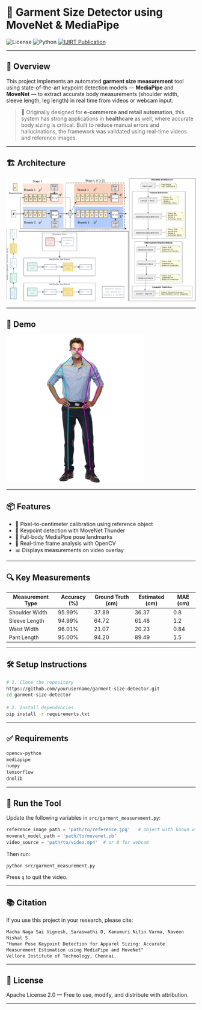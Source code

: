 # 👕 Garment Size Detector using MoveNet & MediaPipe

![License](https://img.shields.io/badge/license-Apache%202.0-blue)
![Python](https://img.shields.io/badge/python-3.8+-blue)
[![IJIRT Publication](https://img.shields.io/badge/Published_in-IJIRT-red?logo=readthedocs&logoColor=white)](https://ijirt.org/publishedpaper/IJIRT172021_PAPER.pdf)

---

## 📌 Overview

This project implements an automated **garment size measurement** tool using state-of-the-art keypoint detection models — **MediaPipe** and **MoveNet** — to extract accurate body measurements (shoulder width, sleeve length, leg length) in real time from videos or webcam input.

> 🔬 Originally designed for **e-commerce and retail automation**, this system has strong applications in **healthcare** as well, where accurate body sizing is critical. Built to reduce manual errors and hallucinations, the framework was validated using real-time videos and reference images.

---

## 🏗️ Architecture

![Architecture](assets/all_one.png)

---

## 🎥 Demo

![Demo](assets/output.png)

---

## 📦 Features

- 📏 Pixel-to-centimeter calibration using reference object
- 🎯 Keypoint detection with MoveNet Thunder
- 🕺 Full-body MediaPipe pose landmarks
- 🧠 Real-time frame analysis with OpenCV
- 📊 Displays measurements on video overlay

---

## 🔍 Key Measurements

| Measurement Type | Accuracy (%) | Ground Truth (cm) | Estimated (cm) | MAE (cm) |
|------------------|--------------|--------------------|----------------|----------|
| Shoulder Width   | 95.99%       | 37.89              | 36.37          | 0.8      |
| Sleeve Length    | 94.99%       | 64.72              | 61.48          | 1.2      |
| Waist Width      | 96.01%       | 21.07              | 20.23          | 0.84     |
| Pant Length      | 95.00%       | 94.20              | 89.49          | 1.5      |

---

## 🛠️ Setup Instructions

```bash
# 1. Clone the repository
https://github.com/yourusername/garment-size-detector.git
cd garment-size-detector

# 2. Install dependencies
pip install -r requirements.txt
```

---

## ✅ Requirements

```txt
opencv-python
mediapipe
numpy
tensorflow
dnnlib
```

---

## 🚀 Run the Tool
Update the following variables in `src/garment_measurement.py`:

```python
reference_image_path = 'path/to/reference.jpg'   # object with known width
movenet_model_path = 'path/to/movenet.pb'
video_source = 'path/to/video.mp4'  # or 0 for webcam
```

Then run:
```bash
python src/garment_measurement.py
```

Press `q` to quit the video.

---

## 📚 Citation

If you use this project in your research, please cite:

```
Macha Naga Sai Vignesh, Saraswathi D, Kanumuri Nitin Varma, Naveen Nishal S.
"Human Pose Keypoint Detection for Apparel Sizing: Accurate Measurement Estimation using MediaPipe and MoveNet"
Vellore Institute of Technology, Chennai.
```

---

## 📄 License

Apache License 2.0 — Free to use, modify, and distribute with attribution.

---
